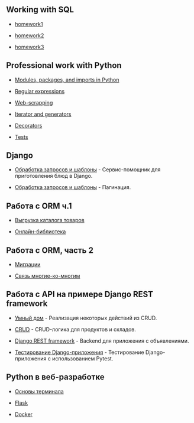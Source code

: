## Working with SQL 
- [homework1](https://github.com/pyLexxDramma/working_with_SQL/tree/e4804626555e5e7e0a05e62973db22f590ba5d42/homework1)

- [homework2](https://github.com/pyLexxDramma/working_with_SQL/tree/e4804626555e5e7e0a05e62973db22f590ba5d42/homework2)

- [homework3](https://github.com/pyLexxDramma/working_with_SQL/tree/e4804626555e5e7e0a05e62973db22f590ba5d42/homework3)
  
## Professional work with Python

- [Modules, packages, and imports in Python](https://github.com/pyLexxDramma/Accounting)

- [Regular expressions](https://github.com/pyLexxDramma/netology/tree/main/regexp)

- [Web-scrapping](https://github.com/pyLexxDramma/netology/tree/main/Web-scrapping)

- [Iterator and generators](https://github.com/pyLexxDramma/netology/tree/main/Iterators)

- [Decorators](https://github.com/pyLexxDramma/netology/tree/main/Decorators)

- [Tests](https://github.com/pyLexxDramma/netology/tree/main/Tests)

##  Django

- [Обработка запросов и шаблоны](https://github.com/pyLexxDramma/netology/tree/main/recipies) - Сервис-помощник для приготовления блюд в Django.

- [Обработка запросов и шаблоны](https://github.com/pyLexxDramma/netology/tree/main/bus_stops_project) - Пагинация.

## Работа с ORM  ч.1

- [Выгрузка каталога товаров](https://github.com/pyLexxDramma/netology/tree/main/work_with_database)

- [Онлайн-библиотека](https://github.com/pyLexxDramma/netology/tree/main/models_list_displaying)

## Работа с ORM, часть 2

- [Миграции](https://github.com/pyLexxDramma/netology/tree/main/orm_migrations)

- [Связь многие-ко-многим](https://github.com/pyLexxDramma/netology/tree/main/m2m-relations)

## Работа с API на примере Django REST framework

- [Умный дом](https://github.com/pyLexxDramma/netology/tree/main/3.1-drf-intro/smart_home) - Реализация некоторых действий из CRUD.

- [CRUD](https://github.com/pyLexxDramma/netology/tree/main/3.2-crud/stocks_products) - CRUD-логика для продуктов и складов.

- [Django REST framework](https://github.com/pyLexxDramma/netology/tree/main/3.3-permissions/api_with_restrictions) - Backend для приложения с объявлениями.

- [Тестирование Django-приложения](https://github.com/pyLexxDramma/netology/tree/main/3.4-django-testing/django_testing) - Тестирование Django-приложения с использованием Pytest.

## Python в веб-разработке

- [Основы терминала](https://github.com/pyLexxDramma/netology/tree/main/Основы%20терминала)

- [Flask](https://github.com/pyLexxDramma/netology/tree/main/flask)

- [Docker](https://github.com/pyLexxDramma/netology/tree/main/Docker)
